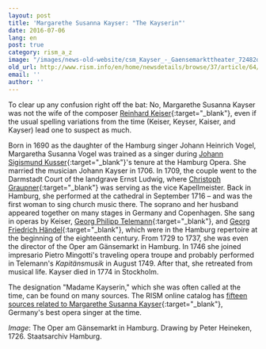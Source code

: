 ```yaml
---
layout: post
title: 'Margarethe Susanna Kayser: "The Kayserin"'
date: 2016-07-06
lang: en
post: true
category: rism_a_z
image: "/images/news-old-website/csm_Kayser_-_Gaensemarkttheater_72482d24f9.jpg"
old_url: http://www.rism.info/en/home/newsdetails/browse/37/article/64/margarethe-susanna-kayser-the-kayserin.html
email: ''
author: ''
---
```


To clear up any confusion right off the bat: No, Margarethe Susanna Kayser was not the wife of the composer [Reinhard Keiser](https://opac.rism.info/search?View=rism&author=Reinhard+Keiser){:target="_blank"}, even if the usual spelling variations from the time (Keiser, Keyser, Kaiser, and Kayser) lead one to suspect as much.

Born in 1690 as the daughter of the Hamburg singer Johann Heinrich Vogel, Margaretha Susanna Vogel was trained as a singer during [Johann Sigismund Kusser](https://opac.rism.info/search?View=rism&author=Johann+Sigismund+Kusser){:target="_blank"}'s tenure at the Hamburg Opera. She married the musician Johann Kayser in 1706. In 1709, the couple went to the Darmstadt Court of the landgrave Ernst Ludwig, where [Christoph Graupner](https://opac.rism.info/search?View=rism&author=Christoph+Graupner){:target="_blank"} was serving as the vice Kapellmeister. Back in Hamburg, she performed at the cathedral in September 1716 – and was the first woman to sing church music there. The soprano and her husband appeared together on many stages in Germany and Copenhagen. She sang in operas by Keiser, [Georg Philipp Telemann](https://opac.rism.info/search?View=rism&author=Georg+Philipp+Telemann){:target="_blank"}, and [Georg Friedrich Händel](https://opac.rism.info/search?View=rism&author=Georg+Friedrich+H%C3%A4ndel){:target="_blank"}, which were in the Hamburg repertoire at the beginning of the eighteenth century. From 1729 to 1737, she was even the director of the Oper am Gänsemarkt in Hamburg. In 1746 she joined impresario Pietro Mingotti's traveling opera troupe and probably performed in Telemann's _Kapitänsmusik_ in August 1749. After that, she retreated from musical life. Kayser died in 1774 in Stockholm.

The designation "Madame Kayserin," which she was often called at the time, can be found on many sources. The RISM online catalog has [fifteen sources related to Margarethe Susanna Kayser](https://opac.rism.info/search?View=rism&q=1020724811){:target="_blank"}, Germany's best opera singer at the time.


_Image_: The Oper am Gänsemarkt in Hamburg. Drawing by Peter Heineken, 1726. Staatsarchiv Hamburg.